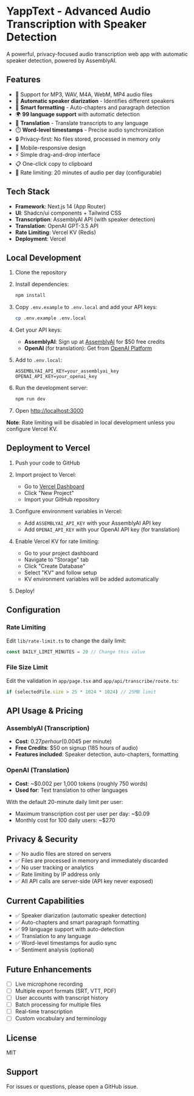 # YappText - Advanced Audio Transcription with Speaker Detection

A powerful, privacy-focused audio transcription web app with automatic speaker detection, powered by AssemblyAI.

## Features

- 🎵 Support for MP3, WAV, M4A, WebM, MP4 audio files
- 🎤 **Automatic speaker diarization** - Identifies different speakers
- 📝 **Smart formatting** - Auto-chapters and paragraph detection
- 🌍 **99 language support** with automatic detection
- 💬 **Translation** - Translate transcripts to any language
- ⏱️ **Word-level timestamps** - Precise audio synchronization
- 🔒 Privacy-first: No files stored, processed in memory only
- 📱 Mobile-responsive design
- ⚡ Simple drag-and-drop interface
- 📋 One-click copy to clipboard
- 🚦 Rate limiting: 20 minutes of audio per day (configurable)

## Tech Stack

- **Framework**: Next.js 14 (App Router)
- **UI**: Shadcn/ui components + Tailwind CSS
- **Transcription**: AssemblyAI API (with speaker detection)
- **Translation**: OpenAI GPT-3.5 API
- **Rate Limiting**: Vercel KV (Redis)
- **Deployment**: Vercel

## Local Development

1. Clone the repository
2. Install dependencies:
   ```bash
   npm install
   ```

3. Copy `.env.example` to `.env.local` and add your API keys:
   ```bash
   cp .env.example .env.local
   ```

4. Get your API keys:
   - **AssemblyAI**: Sign up at [AssemblyAI](https://www.assemblyai.com) for $50 free credits
   - **OpenAI** (for translation): Get from [OpenAI Platform](https://platform.openai.com/api-keys)

5. Add to `.env.local`:
   ```env
   ASSEMBLYAI_API_KEY=your_assemblyai_key
   OPENAI_API_KEY=your_openai_key
   ```

6. Run the development server:
   ```bash
   npm run dev
   ```

7. Open [http://localhost:3000](http://localhost:3000)

**Note**: Rate limiting will be disabled in local development unless you configure Vercel KV.

## Deployment to Vercel

1. Push your code to GitHub

2. Import project to Vercel:
   - Go to [Vercel Dashboard](https://vercel.com/dashboard)
   - Click "New Project"
   - Import your GitHub repository

3. Configure environment variables in Vercel:
   - Add `ASSEMBLYAI_API_KEY` with your AssemblyAI API key
   - Add `OPENAI_API_KEY` with your OpenAI API key (for translation)

4. Enable Vercel KV for rate limiting:
   - Go to your project dashboard
   - Navigate to "Storage" tab
   - Click "Create Database"
   - Select "KV" and follow setup
   - KV environment variables will be added automatically

5. Deploy!

## Configuration

### Rate Limiting
Edit `lib/rate-limit.ts` to change the daily limit:
```typescript
const DAILY_LIMIT_MINUTES = 20 // Change this value
```

### File Size Limit
Edit the validation in `app/page.tsx` and `app/api/transcribe/route.ts`:
```typescript
if (selectedFile.size > 25 * 1024 * 1024) // 25MB limit
```

## API Usage & Pricing

### AssemblyAI (Transcription)
- **Cost**: $0.27 per hour ($0.0045 per minute)
- **Free Credits**: $50 on signup (185 hours of audio)
- **Features included**: Speaker detection, auto-chapters, formatting

### OpenAI (Translation)
- **Cost**: ~$0.002 per 1,000 tokens (roughly 750 words)
- **Used for**: Text translation to other languages

With the default 20-minute daily limit per user:
- Maximum transcription cost per user per day: ~$0.09
- Monthly cost for 100 daily users: ~$270

## Privacy & Security

- ✅ No audio files are stored on servers
- ✅ Files are processed in memory and immediately discarded
- ✅ No user tracking or analytics
- ✅ Rate limiting by IP address only
- ✅ All API calls are server-side (API key never exposed)

## Current Capabilities

- ✅ Speaker diarization (automatic speaker detection)
- ✅ Auto-chapters and smart paragraph formatting
- ✅ 99 language support with auto-detection
- ✅ Translation to any language
- ✅ Word-level timestamps for audio sync
- ✅ Sentiment analysis (optional)

## Future Enhancements

- [ ] Live microphone recording
- [ ] Multiple export formats (SRT, VTT, PDF)
- [ ] User accounts with transcript history
- [ ] Batch processing for multiple files
- [ ] Real-time transcription
- [ ] Custom vocabulary and terminology

## License

MIT

## Support

For issues or questions, please open a GitHub issue.